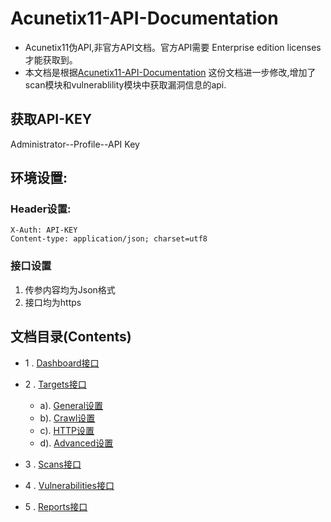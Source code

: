 # Acunetix11-API-Documentation

* Acunetix11伪API,非官方API文档。官方API需要 Enterprise edition licenses才能获取到。
* 本文档是根据[Acunetix11-API-Documentation](https://github.com/h4rdy/Acunetix11-API-Documentation#acunetix11-api-documentation) 这份文档进一步修改,增加了scan模块和vulnerablility模块中获取漏洞信息的api.

## 获取API-KEY
Administrator--Profile--API Key

## 环境设置:

### Header设置:

```
X-Auth: API-KEY
Content-type: application/json; charset=utf8
```

### 接口设置
1. 传参内容均为Json格式
2. 接口均为https

## 文档目录(Contents)

* 1 . [Dashboard接口](https://github.com/h4rdy/Acunetix11-API-Documentation/blob/master/Document/Dashboard.md)
* 2 . [Targets接口](https://github.com/h4rdy/Acunetix11-API-Documentation/blob/master/Document/Targets/main.md)
    
    * a). [General设置](https://github.com/h4rdy/Acunetix11-API-Documentation/blob/master/Document/Targets/scan.md)
    * b). [Crawl设置](https://github.com/h4rdy/Acunetix11-API-Documentation/blob/master/Document/Targets/scan.md)
    * c). [HTTP设置](https://github.com/h4rdy/Acunetix11-API-Documentation/blob/master/Document/Targets/scan.md)
    * d). [Advanced设置](https://github.com/h4rdy/Acunetix11-API-Documentation/blob/master/Document/Targets/scan.md)
* 3 . [Scans接口](https://github.com/h4rdy/Acunetix11-API-Documentation/blob/master/Document/Scans/main.md)
* 4 . [Vulnerabilities接口](https://github.com/h4rdy/Acunetix11-API-Documentation/blob/master/Document/Vulnerabilities/main.md)
* 5 . [Reports接口](https://github.com/h4rdy/Acunetix11-API-Documentation/blob/master/Document/Reports/main.md)
     

